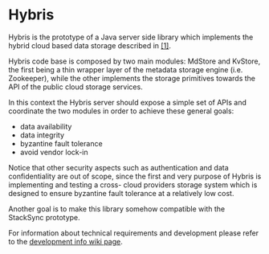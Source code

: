 Hybris
======

Hybris is the prototype of a Java server side library which implements the 
hybrid cloud based data storage described in [\[1\]][1].  

Hybris code base is composed by two main modules: MdStore and KvStore, 
the first being a thin wrapper layer of the metadata storage engine (i.e. Zookeeper),
while the other implements the storage primitives towards the API of the 
public cloud storage services.  

In this context the Hybris server should expose a simple set of APIs 
and coordinate the two modules in order to achieve these general goals:

 * data availability
 * data integrity
 * byzantine fault tolerance
 * avoid vendor lock-in

Notice that other security aspects such as authentication and data confidentiality
are out of scope, since the first and very purpose of Hybris is implementing
and testing a cross- cloud providers storage system which is designed to
ensure byzantine fault tolerance at a relatively low cost.  

Another goal is to make this library somehow compatible with the StackSync prototype.  

For information about technical requirements and development please refer to the [development info wiki page][2].

 [1]: http://arxiv.org/pdf/1305.4868.pdf                                "BFT Storage with 2t+1 Data Replicas"
 [2]: https://bitbucket.org/pviotti/hybris/wiki/Development%20info      "Development info"

